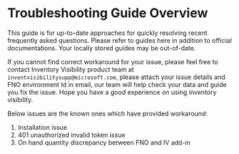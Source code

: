 # Troubleshooting Guide Overview

This guide is for up-to-date approaches for quickly resolving recent frequently asked questions. Please refer to guides here in addition to official documentations. Your locally stored guides may be out-of-date. 

If you cannot find correct workaround for your issue, please feel free to contact Inventory Visibility product team at ```inventvisibilitysupp@microsoft.com```, please attach your issue details and FNO environment Id in email, our team will help check your data and guide you fix the issue. Hope you have a good experience on using inventory visibility.

Below issues are the known ones which have provided workaround:

1. Installation issue
1. 401 unauthorized invalid token issue
1. On hand quantity discrepancy between FNO and IV add-in
